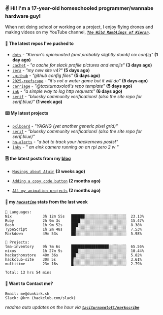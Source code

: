 ### ✌️ Hi! I'm a 17-year-old homeschooled programmer/wannabe hardware guy!

When not doing school or working on a project, I enjoy flying drones and making videos on my YouTube channel, [**_`The Wild Ramblings of Kieran`_**](https://youtube.com/@kieran.rambles).

#### 👷 The latest repos I've pushed to

- [`dots`](https://github.com/taciturnaxolotl/dots) - _"Kieran's opinionated (and probably slightly dumb) nix config"_ **(1 day ago)**
- [`cachet`](https://github.com/taciturnaxolotl/cachet) - _"a cache for slack profile pictures and emojis"_ **(3 days ago)**
- [`zera`](https://github.com/taciturnaxolotl/zera) - _"my new site v4?"_ **(5 days ago)**
- [`.github`](https://github.com/taciturnaxolotl/.github) - _"github config files"_ **(5 days ago)**
- [`2025-reefscape`](https://github.com/df1317/2025-reefscape) - _"it's not a water game but it will do"_ **(5 days ago)**
- [`carriage`](https://github.com/taciturnaxolotl/carriage) - _"@taciturnaxolotl's repo template"_ **(5 days ago)**
- [`ink`](https://github.com/taciturnaxolotl/ink) - _"a simple way to log http requests"_ **(6 days ago)**
- [`serif`](https://github.com/taciturnaxolotl/serif) - _"bluesky community verifications! (also the site repo for serif.blue)"_ **(1 week ago)**

#### ⌨️ My latest projects

- [`pxlboard`](https://github.com/taciturnaxolotl/pxlboard) - _"YAGNG (yet another generic pixel grid)"_
- [`serif`](https://github.com/taciturnaxolotl/serif) - _"bluesky community verifications! (also the site repo for serif.blue)"_
- [`hn-alerts`](https://github.com/taciturnaxolotl/hn-alerts) - _"a bot to track your hackernews posts!"_
- [`inky`](https://github.com/taciturnaxolotl/inky) - _" an eink camera running on an rpi zero 2 w "_

#### 🗒️ the latest posts from my [blog](https://dunkirk.sh)

- [`Musings about Atuin`](https://dunkirk.sh/blog/atuin/) **(3 weeks ago)**

- [`Adding a copy code button`](https://dunkirk.sh/blog/adding-a-copy-button/) **(2 months ago)**

- [`All my animation projects`](https://dunkirk.sh/blog/my-animations/) **(2 months ago)**



#### 📡 my [_`hackatime`_](https://waka.hackclub.com) stats from the last week

```text
💾 Languages:
Nix              3h 12m 55s   ██████░░░░░░░░░░░░░░░░░░░  23.13%
Ruby             2h 9m 3s     ████░░░░░░░░░░░░░░░░░░░░░  15.47%
Bash             1h 9m 52s    ███░░░░░░░░░░░░░░░░░░░░░░  8.38%
TypeScript       1h 2m 48s    ██░░░░░░░░░░░░░░░░░░░░░░░  7.53%
Markdown         49m 53s      ██░░░░░░░░░░░░░░░░░░░░░░░  5.98%

💼 Projects:
tma-inventory    9h 7m 6s     █████████████████░░░░░░░░  65.56%
nixos            1h 27m 9s    ███░░░░░░░░░░░░░░░░░░░░░░  10.44%
hackathonstore   48m 36s      ██░░░░░░░░░░░░░░░░░░░░░░░  5.82%
hackclub-site    30m 5s       █░░░░░░░░░░░░░░░░░░░░░░░░  3.61%
multitime        23m 16s      █░░░░░░░░░░░░░░░░░░░░░░░░  2.79%

Total: 13 hrs 54 mins
```

#### 📮 Want to Contact me?

```text
Email: me@dunkirk.sh
Slack: @krn (hackclub.com/slack)
```

_readme auto updates on the hour via [**`taciturnaxolotl/markscribe`**](https://github.com/taciturnaxolotl/markscribe)_
